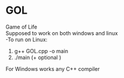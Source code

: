 # GOL
Game of Life</br>
Supposed to work on both windows and linux</br>
-To run on Linux:
1) g++ GOL.cpp -o main
2) ./main (+ optional <filename>)</br>

For Windows works any C++ compiler
